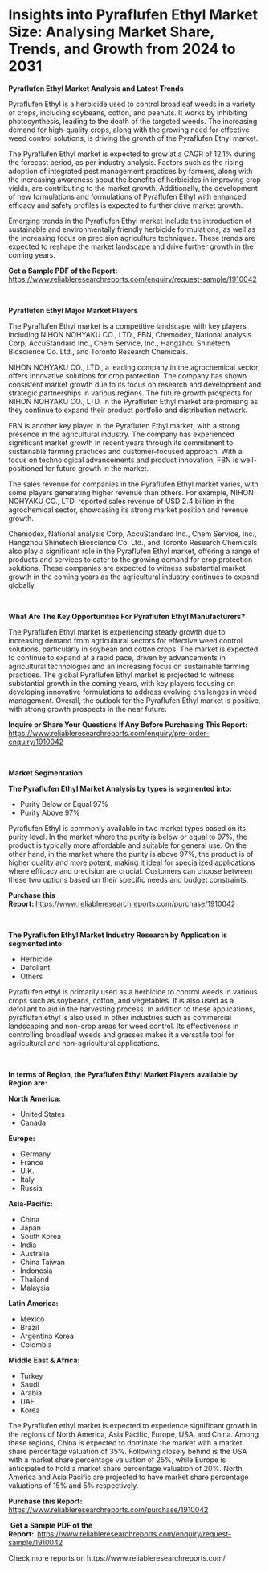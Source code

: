 <p><h1>Insights into Pyraflufen Ethyl Market Size: Analysing Market Share, Trends, and Growth from 2024 to 2031</h1></p><p><strong>Pyraflufen Ethyl Market Analysis and Latest Trends</strong></p>
<p><p>Pyraflufen Ethyl is a herbicide used to control broadleaf weeds in a variety of crops, including soybeans, cotton, and peanuts. It works by inhibiting photosynthesis, leading to the death of the targeted weeds. The increasing demand for high-quality crops, along with the growing need for effective weed control solutions, is driving the growth of the Pyraflufen Ethyl market.</p><p>The Pyraflufen Ethyl market is expected to grow at a CAGR of 12.1% during the forecast period, as per industry analysis. Factors such as the rising adoption of integrated pest management practices by farmers, along with the increasing awareness about the benefits of herbicides in improving crop yields, are contributing to the market growth. Additionally, the development of new formulations and formulations of Pyraflufen Ethyl with enhanced efficacy and safety profiles is expected to further drive market growth.</p><p>Emerging trends in the Pyraflufen Ethyl market include the introduction of sustainable and environmentally friendly herbicide formulations, as well as the increasing focus on precision agriculture techniques. These trends are expected to reshape the market landscape and drive further growth in the coming years.</p></p>
<p><strong>Get a Sample PDF of the Report:&nbsp;</strong> <a href="https://www.reliableresearchreports.com/enquiry/request-sample/1910042">https://www.reliableresearchreports.com/enquiry/request-sample/1910042</a></p>
<p>&nbsp;</p>
<p><strong>Pyraflufen Ethyl Major Market Players</strong></p>
<p><p>The Pyraflufen Ethyl market is a competitive landscape with key players including NIHON NOHYAKU CO., LTD., FBN, Chemodex, National analysis Corp, AccuStandard Inc., Chem Service, Inc., Hangzhou Shinetech Bioscience Co. Ltd., and Toronto Research Chemicals.</p><p>NIHON NOHYAKU CO., LTD., a leading company in the agrochemical sector, offers innovative solutions for crop protection. The company has shown consistent market growth due to its focus on research and development and strategic partnerships in various regions. The future growth prospects for NIHON NOHYAKU CO., LTD. in the Pyraflufen Ethyl market are promising as they continue to expand their product portfolio and distribution network.</p><p>FBN is another key player in the Pyraflufen Ethyl market, with a strong presence in the agricultural industry. The company has experienced significant market growth in recent years through its commitment to sustainable farming practices and customer-focused approach. With a focus on technological advancements and product innovation, FBN is well-positioned for future growth in the market.</p><p>The sales revenue for companies in the Pyraflufen Ethyl market varies, with some players generating higher revenue than others. For example, NIHON NOHYAKU CO., LTD. reported sales revenue of USD 2.4 billion in the agrochemical sector, showcasing its strong market position and revenue growth.</p><p>Chemodex, National analysis Corp, AccuStandard Inc., Chem Service, Inc., Hangzhou Shinetech Bioscience Co. Ltd., and Toronto Research Chemicals also play a significant role in the Pyraflufen Ethyl market, offering a range of products and services to cater to the growing demand for crop protection solutions. These companies are expected to witness substantial market growth in the coming years as the agricultural industry continues to expand globally.</p></p>
<p>&nbsp;</p>
<p><strong>What Are The Key Opportunities For Pyraflufen Ethyl Manufacturers?</strong></p>
<p><p>The Pyraflufen Ethyl market is experiencing steady growth due to increasing demand from agricultural sectors for effective weed control solutions, particularly in soybean and cotton crops. The market is expected to continue to expand at a rapid pace, driven by advancements in agricultural technologies and an increasing focus on sustainable farming practices. The global Pyraflufen Ethyl market is projected to witness substantial growth in the coming years, with key players focusing on developing innovative formulations to address evolving challenges in weed management. Overall, the outlook for the Pyraflufen Ethyl market is positive, with strong growth prospects in the near future.</p></p>
<p><strong>Inquire or Share Your Questions If Any Before Purchasing This Report:</strong> <a href="https://www.reliableresearchreports.com/enquiry/pre-order-enquiry/1910042">https://www.reliableresearchreports.com/enquiry/pre-order-enquiry/1910042</a></p>
<p>&nbsp;</p>
<p><strong>Market Segmentation</strong></p>
<p><strong>The Pyraflufen Ethyl Market Analysis by types is segmented into:</strong></p>
<p><ul><li>Purity Below or Equal 97%</li><li>Purity Above 97%</li></ul></p>
<p><p>Pyraflufen Ethyl is commonly available in two market types based on its purity level. In the market where the purity is below or equal to 97%, the product is typically more affordable and suitable for general use. On the other hand, in the market where the purity is above 97%, the product is of higher quality and more potent, making it ideal for specialized applications where efficacy and precision are crucial. Customers can choose between these two options based on their specific needs and budget constraints.</p></p>
<p><strong>Purchase this Report:&nbsp;</strong><a href="https://www.reliableresearchreports.com/purchase/1910042">https://www.reliableresearchreports.com/purchase/1910042</a></p>
<p>&nbsp;</p>
<p><strong>The Pyraflufen Ethyl Market Industry Research by Application is segmented into:</strong></p>
<p><ul><li>Herbicide</li><li>Defoliant</li><li>Others</li></ul></p>
<p><p>Pyraflufen ethyl is primarily used as a herbicide to control weeds in various crops such as soybeans, cotton, and vegetables. It is also used as a defoliant to aid in the harvesting process. In addition to these applications, pyraflufen ethyl is also used in other industries such as commercial landscaping and non-crop areas for weed control. Its effectiveness in controlling broadleaf weeds and grasses makes it a versatile tool for agricultural and non-agricultural applications.</p></p>
<p>&nbsp;</p>
<p><strong>In terms of Region, the Pyraflufen Ethyl Market Players available by Region are:</strong></p>
<p>
    <p> <strong> North America: </strong>
        <ul>
            <li>United States</li>
            <li>Canada</li>
        </ul>
        </p> 
    <p> <strong> Europe: </strong>
        <ul>
            <li>Germany</li>
            <li>France</li>
            <li>U.K.</li>
            <li>Italy</li>
            <li>Russia</li>
        </ul>
        </p> 
    <p> <strong> Asia-Pacific: </strong>
        <ul>
            <li>China</li>
            <li>Japan</li>
            <li>South Korea</li>
            <li>India</li>
            <li>Australia</li>
            <li>China Taiwan</li>
            <li>Indonesia</li>
            <li>Thailand</li>
            <li>Malaysia</li>
        </ul>
        </p> 
    <p> <strong> Latin America: </strong>
        <ul>
            <li>Mexico</li>
            <li>Brazil</li>
            <li>Argentina Korea</li>
            <li>Colombia</li>
        </ul>
        </p> 
    <p> <strong> Middle East & Africa: </strong>
        <ul>
            <li>Turkey</li>
            <li>Saudi</li>
            <li>Arabia</li>
            <li>UAE</li>
            <li>Korea</li>
        </ul>
    </p>
    </p>
<p><p>The Pyraflufen ethyl market is expected to experience significant growth in the regions of North America, Asia Pacific, Europe, USA, and China. Among these regions, China is expected to dominate the market with a market share percentage valuation of 35%. Following closely behind is the USA with a market share percentage valuation of 25%, while Europe is anticipated to hold a market share percentage valuation of 20%. North America and Asia Pacific are projected to have market share percentage valuations of 15% and 5% respectively.</p></p>
<p><strong>Purchase this Report: </strong><a href="https://www.reliableresearchreports.com/purchase/1910042">https://www.reliableresearchreports.com/purchase/1910042</a></p>
<p>&nbsp;<strong>Get a Sample PDF of the Report:&nbsp;&nbsp;</strong><a href="https://www.reliableresearchreports.com/enquiry/request-sample/1910042">https://www.reliableresearchreports.com/enquiry/request-sample/1910042</a></p>
<p><strong></strong></p>
<p>Check more reports on https://www.reliableresearchreports.com/</p>